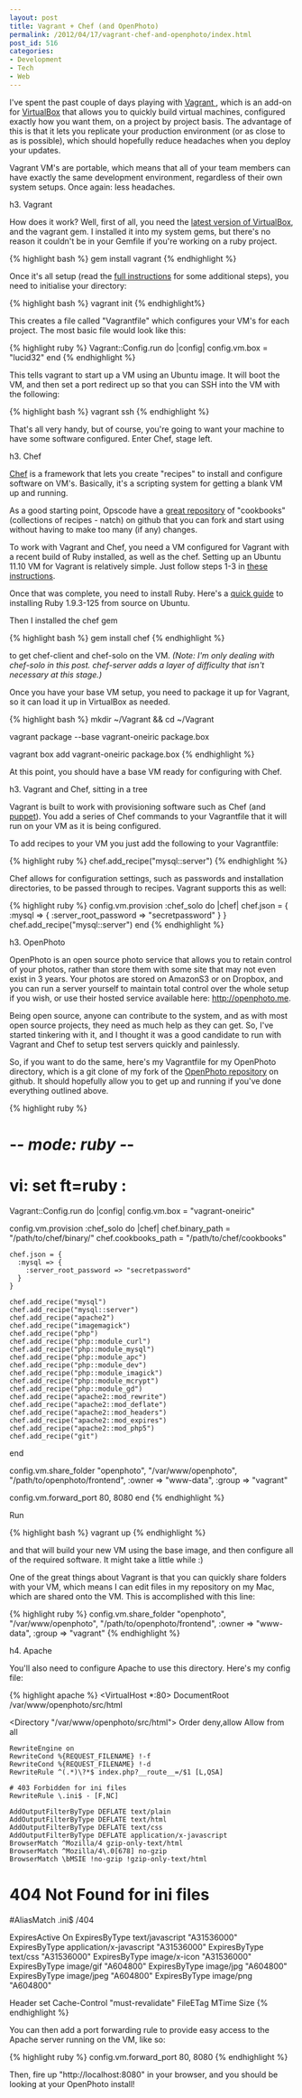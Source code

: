 ```yaml
---
layout: post
title: Vagrant + Chef (and OpenPhoto)
permalink: /2012/04/17/vagrant-chef-and-openphoto/index.html
post_id: 516
categories: 
- Development
- Tech
- Web
---
```


I've spent the past couple of days playing with <a href="http://www.vagrantup.com" target="_blank">Vagrant </a>, which is an add-on for <a href="http://www.virtualbox.org" target="_blank">VirtualBox</a> that allows you to quickly build virtual machines, configured exactly how you want them, on a project by project basis. The advantage of this is that it lets you replicate your production environment (or as close to as is possible), which should hopefully reduce headaches when you deploy your updates. 

Vagrant VM's are portable, which means that all of your team members can have exactly the same development environment, regardless of their own system setups. Once again: less headaches.

h3. Vagrant

How does it work? Well, first of all, you need the <a href="https://www.virtualbox.org/wiki/Downloads">latest version of VirtualBox</a>, and the vagrant gem. I installed it into my system gems, but there's no reason it couldn't be in your Gemfile if you're working on a ruby project.

{% highlight bash %}
gem install vagrant
{% endhighlight %}

Once it's all setup (read the <a href="http://vagrantup.com/docs/getting-started/index.html" target="_blank">full instructions</a> for some additional steps), you need to initialise your directory:

{% highlight bash %}
vagrant init
{% endhighlight%}

This creates a file called "Vagrantfile" which configures your VM's for each project. The most basic file would look like this:

{% highlight ruby %}
Vagrant::Config.run do |config|
  config.vm.box = "lucid32"
end
{% endhighlight %}

This tells vagrant to start up a VM using an Ubuntu image. It will boot the VM, and then set a port redirect up so that you can SSH into the VM with the following:

{% highlight bash %}
vagrant ssh
{% endhighlight %}

That's all very handy, but of course, you're going to want your machine to have some software configured. Enter Chef, stage left.

h3. Chef

<a href="http://wiki.opscode.com/display/chef/Home" target="_blank">Chef</a> is a framework that lets you create "recipes" to install and configure software on VM's. Basically, it's a scripting system for getting a blank VM up and running. 

As a good starting point, Opscode have a <a href="https://github.com/opscode/cookbooks/">great repository</a> of "cookbooks" (collections of recipes - natch) on github that you can fork and start using without having to make too many (if any) changes.

To work with Vagrant and Chef, you need a VM configured for Vagrant with a recent build of Ruby installed, as well as the chef. Setting up an Ubuntu 11.10 VM for Vagrant is relatively simple. Just follow steps 1-3 in <a href="http://www.yodi.me/blog/2011/10/26/build-base-box-vagrant-ubuntu-oneiric-11.10-server/">these instructions</a>.

Once that was complete, you need to install Ruby. Here's a <a href="http://boris.muehmer.de/2012/03/18/ruby-1-9-3-p125-from-source-on-ubuntu-10-04-lts/">quick guide</a> to installing Ruby 1.9.3-125 from source on Ubuntu.

Then I installed the chef gem

{% highlight bash %}
gem install chef
{% endhighlight %}

to get chef-client and chef-solo on the VM. _(Note: I'm only dealing with chef-solo in this post. chef-server adds a layer of difficulty that isn't necessary at this stage.)_

Once you have your base VM setup, you need to package it up for Vagrant, so it can load it up in VirtualBox as needed. 

{% highlight bash %}
mkdir ~/Vagrant && cd ~/Vagrant

vagrant package --base vagrant-oneiric package.box

vagrant box add vagrant-oneiric package.box 
{% endhighlight %}

At this point, you should have a base VM ready for configuring with Chef.

h3. Vagrant and Chef, sitting in a tree

Vagrant is built to work with provisioning software such as Chef (and <a href="http://puppetlabs.com/">puppet</a>). You add a series of Chef commands to your Vagrantfile that it will run on your VM as it is being configured. 

To add recipes to your VM you just add the following to your Vagrantfile:

{% highlight ruby %}
chef.add_recipe("mysql::server")
{% endhighlight %}

Chef allows for configuration settings, such as passwords and installation directories, to be passed through to recipes. Vagrant supports this as well:

{% highlight ruby %}
config.vm.provision :chef_solo do |chef|
  chef.json = {
    :mysql => {
      :server_root_password => "secretpassword"
    }
  }
  chef.add_recipe("mysql::server")
end
{% endhighlight %}

h3. OpenPhoto

OpenPhoto is an open source photo service that allows you to retain control of your photos, rather than store them with some site that may not even exist in 3 years. Your photos are stored on AmazonS3 or on Dropbox, and you can run a server yourself to maintain total control over the whole setup if you wish, or use their hosted service available here: <a href="http://openphoto.me">http://openphoto.me</a>.

Being open source, anyone can contribute to the system, and as with most open source projects, they need as much help as they can get. So, I've started tinkering with it, and I thought it was a good candidate to run with Vagrant and Chef to setup test servers quickly and painlessly.

So, if you want to do the same, here's my Vagrantfile for my OpenPhoto directory, which is a git clone of my fork of the <a href="https://github.com/openphoto/frontend">OpenPhoto repository</a> on github. It should hopefully allow you to get up and running if you've done everything outlined above.

{% highlight ruby %}
# -*- mode: ruby -*-
# vi: set ft=ruby :

Vagrant::Config.run do |config|
  config.vm.box = "vagrant-oneiric"

  config.vm.provision :chef_solo do |chef|
    chef.binary_path = "/path/to/chef/binary/"
    chef.cookbooks_path = "/path/to/chef/cookbooks"

    chef.json = {
      :mysql => {
        :server_root_password => "secretpassword"
      }
    }

    chef.add_recipe("mysql")
    chef.add_recipe("mysql::server")
    chef.add_recipe("apache2")
    chef.add_recipe("imagemagick")
    chef.add_recipe("php")
    chef.add_recipe("php::module_curl")
    chef.add_recipe("php::module_mysql")
    chef.add_recipe("php::module_apc")
    chef.add_recipe("php::module_dev")
    chef.add_recipe("php::module_imagick")
    chef.add_recipe("php::module_mcrypt")
    chef.add_recipe("php::module_gd")
    chef.add_recipe("apache2::mod_rewrite")
    chef.add_recipe("apache2::mod_deflate")
    chef.add_recipe("apache2::mod_headers")
    chef.add_recipe("apache2::mod_expires")
    chef.add_recipe("apache2::mod_php5")
    chef.add_recipe("git")
  end

  config.vm.share_folder "openphoto", "/var/www/openphoto", "/path/to/openphoto/frontend", :owner => "www-data", :group => "vagrant"

  config.vm.forward_port 80, 8080
end
{% endhighlight %}

Run 

{% highlight bash %}
vagrant up
{% endhighlight %}

and that will build your new VM using the base image, and then configure all of the required software. It might take a little while :)

One of the great things about Vagrant is that you can quickly share folders with your VM, which means I can edit files in my repository on my Mac, which are shared onto the VM. This is accomplished with this line:

{% highlight ruby %}
config.vm.share_folder "openphoto", "/var/www/openphoto", "/path/to/openphoto/frontend", :owner => "www-data", :group => "vagrant"
{% endhighlight %}

h4. Apache

You'll also need to configure Apache to use this directory. Here's my config file:

{% highlight apache %}
<VirtualHost *:80>
  DocumentRoot /var/www/openphoto/src/html

  <Directory "/var/www/openphoto/src/html">
    Order deny,allow
    Allow from all

    RewriteEngine on
    RewriteCond %{REQUEST_FILENAME} !-f
    RewriteCond %{REQUEST_FILENAME} !-d
    RewriteRule ^(.*)\?*$ index.php?__route__=/$1 [L,QSA]

    # 403 Forbidden for ini files
    RewriteRule \.ini$ - [F,NC]

    AddOutputFilterByType DEFLATE text/plain
    AddOutputFilterByType DEFLATE text/html
    AddOutputFilterByType DEFLATE text/css
    AddOutputFilterByType DEFLATE application/x-javascript
    BrowserMatch ^Mozilla/4 gzip-only-text/html
    BrowserMatch ^Mozilla/4\.0[678] no-gzip
    BrowserMatch \bMSIE !no-gzip !gzip-only-text/html 
  </Directory>

  # 404 Not Found for ini files
  #AliasMatch \.ini$    /404

  ExpiresActive On
  ExpiresByType text/javascript "A31536000"
  ExpiresByType application/x-javascript "A31536000"
  ExpiresByType text/css "A31536000"
  ExpiresByType image/x-icon "A31536000"
  ExpiresByType image/gif "A604800"
  ExpiresByType image/jpg "A604800"
  ExpiresByType image/jpeg "A604800"
  ExpiresByType image/png "A604800"
  
  Header set Cache-Control "must-revalidate"
  FileETag MTime Size
</VirtualHost>
{% endhighlight %}

You can then add a port forwarding rule to provide easy access to the Apache server running on the VM, like so:

{% highlight ruby %}
config.vm.forward_port 80, 8080
{% endhighlight %}

Then, fire up "http://localhost:8080" in your browser, and you should be looking at your OpenPhoto install!

